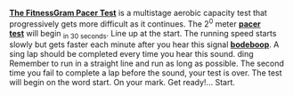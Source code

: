 [**The FitnessGram Pacer
Test**](https://www.urbandictionary.com/define.php?term=The%20FitnessGram%20Pacer%20Test) is
a multistage aerobic capacity test that progressively gets more
difficult as it continues. The 2<sup>0</sup> meter [**pacer
test**](https://www.urbandictionary.com/define.php?term=pacer%20test) will
begin <sub>in 30 seconds</sub>. Line up at the start. The running speed
starts slowly but gets faster each minute after you hear this
signal [**bodeboop**](https://www.urbandictionary.com/define.php?term=bodeboop).
A sing lap should be completed every time you hear this sound. ding
Remember to run in a straight line and run as long as possible. The
second time you fail to complete a lap before the sound, your test is
over. The test will begin on the word start. On your mark. Get ready\!…
Start.
